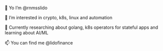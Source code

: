 👋 Yo I’m @rnmsslido

👀 I’m interested in crypto, k8s, linux and automation

🚀 Currently researching about golang, k8s operators for stateful apps and learning about AI/ML 

📫 You can find me @lidofinance
<!---
- 💞️ I’m looking to collaborate on ...
rnmsslido/rnmsslido is a ✨ special ✨ repository because its `README.md` (this file) appears on your GitHub profile.
You can click the Preview link to take a look at your changes.
--->
